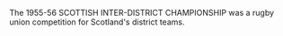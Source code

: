 The 1955-56 SCOTTISH INTER-DISTRICT CHAMPIONSHIP was a rugby union competition for Scotland's district teams.
